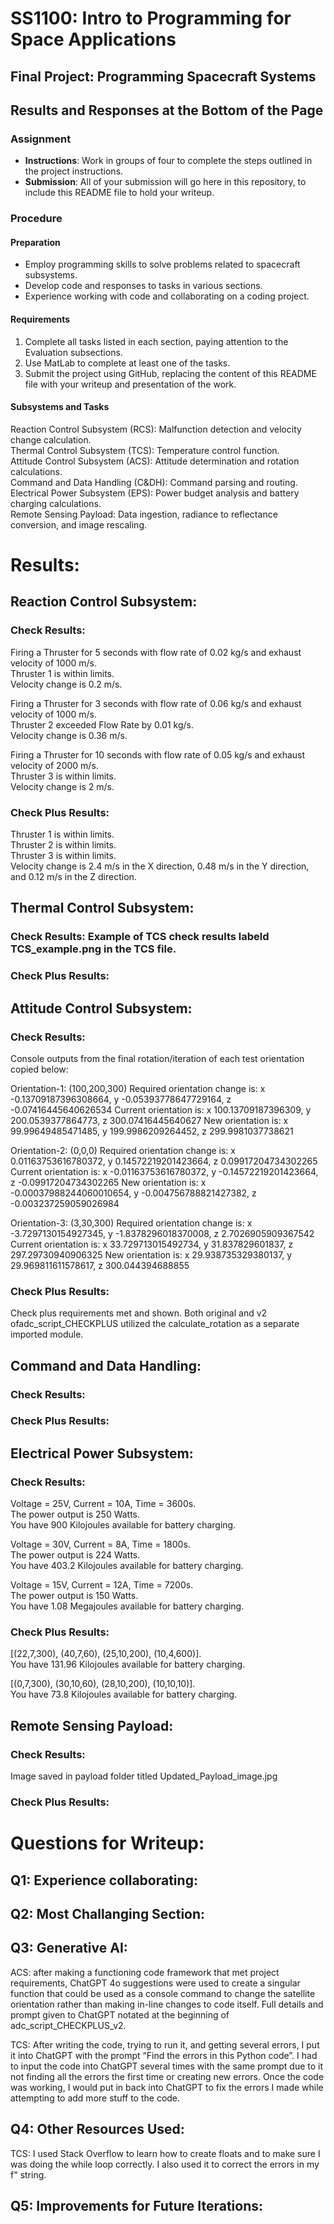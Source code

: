 # SS1100: Intro to Programming for Space Applications
## Final Project: Programming Spacecraft Systems
## Results and Responses at the Bottom of the Page

### Assignment
- **Instructions**: Work in groups of four to complete the steps outlined in the project instructions.
- **Submission**: All of your submission will go here in this repository, to include this README file to hold your writeup.

### Procedure
#### Preparation
- Employ programming skills to solve problems related to spacecraft subsystems.
- Develop code and responses to tasks in various sections.
- Experience working with code and collaborating on a coding project.

#### Requirements
1. Complete all tasks listed in each section, paying attention to the Evaluation subsections.
2. Use MatLab to complete at least one of the tasks.
3. Submit the project using GitHub, replacing the content of this README file with your writeup and presentation of the work.

#### Subsystems and Tasks
Reaction Control Subsystem (RCS): Malfunction detection and velocity change calculation.\
Thermal Control Subsystem (TCS): Temperature control function.\
Attitude Control Subsystem (ACS): Attitude determination and rotation calculations.\
Command and Data Handling (C&DH): Command parsing and routing.\
Electrical Power Subsystem (EPS): Power budget analysis and battery charging calculations.\
Remote Sensing Payload: Data ingestion, radiance to reflectance conversion, and image rescaling.


# Results:
## Reaction Control Subsystem:
### Check Results:
Firing a Thruster for 5 seconds with flow rate of 0.02 kg/s and exhaust velocity of 1000 m/s.\
Thruster 1 is within limits.\
Velocity change is 0.2 m/s.

Firing a Thruster for 3 seconds with flow rate of 0.06 kg/s and exhaust velocity of 1000 m/s.\
Thruster 2 exceeded Flow Rate by 0.01 kg/s.\
Velocity change is 0.36 m/s.

Firing a Thruster for 10 seconds with flow rate of 0.05 kg/s and exhaust velocity of 2000 m/s.\
Thruster 3 is within limits.\
Velocity change is 2 m/s.

### Check Plus Results:
Thruster 1 is within limits.\
Thruster 2 is within limits.\
Thruster 3 is within limits.\
Velocity change is 2.4 m/s in the X direction, 0.48 m/s in the Y direction, and 0.12 m/s in the Z direction.

## Thermal Control Subsystem:
### Check Results: Example of TCS check results labeld TCS_example.png in the TCS file. 

### Check Plus Results:

## Attitude Control Subsystem:
### Check Results:
Console outputs from the final rotation/iteration of each test orientation copied below:

Orientation-1: (100,200,300)
Required orientation change is: x -0.13709187396308664, y -0.05393778647729164, z -0.07416445640626534
Current orientation is: x 100.13709187396309, y 200.0539377864773, z 300.07416445640627
New orientation is: x 99.99649485471485, y 199.9986209264452, z 299.9981037738621

Orientation-2: (0,0,0)
Required orientation change is: x 0.01163753616780372, y 0.14572219201423664, z 0.09917204734302265
Current orientation is: x -0.01163753616780372, y -0.14572219201423664, z -0.09917204734302265
New orientation is: x -0.00037988244060010654, y -0.004756788821427382, z -0.003237259059026984

Orientation-3: (3,30,300)
Required orientation change is: x -3.7297130154927345, y -1.8378296018370008, z 2.7026905909367542
Current orientation is: x 33.729713015492734, y 31.837829601837, z 297.29730940906325
New orientation is: x 29.938735329380137, y 29.969811611578617, z 300.044394688855

### Check Plus Results:
Check plus requirements met and shown. Both original and v2 ofadc_script_CHECKPLUS utilized the calculate_rotation as a separate imported module.

## Command and Data Handling:
### Check Results:

### Check Plus Results:

## Electrical Power Subsystem:
### Check Results:
Voltage = 25V, Current = 10A, Time = 3600s.\
The power output is 250 Watts.\
You have 900 Kilojoules available for battery charging.

Voltage = 30V, Current = 8A, Time = 1800s.\
The power output is 224 Watts.\
You have 403.2 Kilojoules available for battery charging.

Voltage = 15V, Current = 12A, Time = 7200s.\
The power output is 150 Watts.\
You have 1.08 Megajoules available for battery charging.

### Check Plus Results:
[(22,7,300), (40,7,60), (25,10,200), (10,4,600)].\
You have 131.96 Kilojoules available for battery charging.

[(0,7,300), (30,10,60), (28,10,200), (10,10,10)].\
You have 73.8 Kilojoules available for battery charging.

## Remote Sensing Payload:
### Check Results:
Image saved in payload folder titled Updated_Payload_image.jpg

### Check Plus Results:

# Questions for Writeup:

## Q1: Experience collaborating:

## Q2: Most Challanging Section:

## Q3: Generative AI:
ACS: after making a functioning code framework that met project requirements, ChatGPT 4o suggestions were used to create a singular function that could be used as a console command to change the satellite orientation rather than making in-line changes to code itself. Full details and prompt given to ChatGPT notated at the beginning of adc_script_CHECKPLUS_v2.

TCS: After writing the code, trying to run it, and getting several errors, I put it into ChatGPT with the prompt “Find the errors in this Python code”. I had to input the code into ChatGPT several times with the same prompt due to it not finding all the errors the first time or creating new errors. Once the code was working, I would put in back into ChatGPT to fix the errors I made while attempting to add more stuff to the code. 

## Q4: Other Resources Used: 
TCS: I used Stack Overflow to learn how to create floats and to make sure I was doing the while loop correctly. I also used it to correct the errors in my f" string. 

## Q5: Improvements for Future Iterations:
